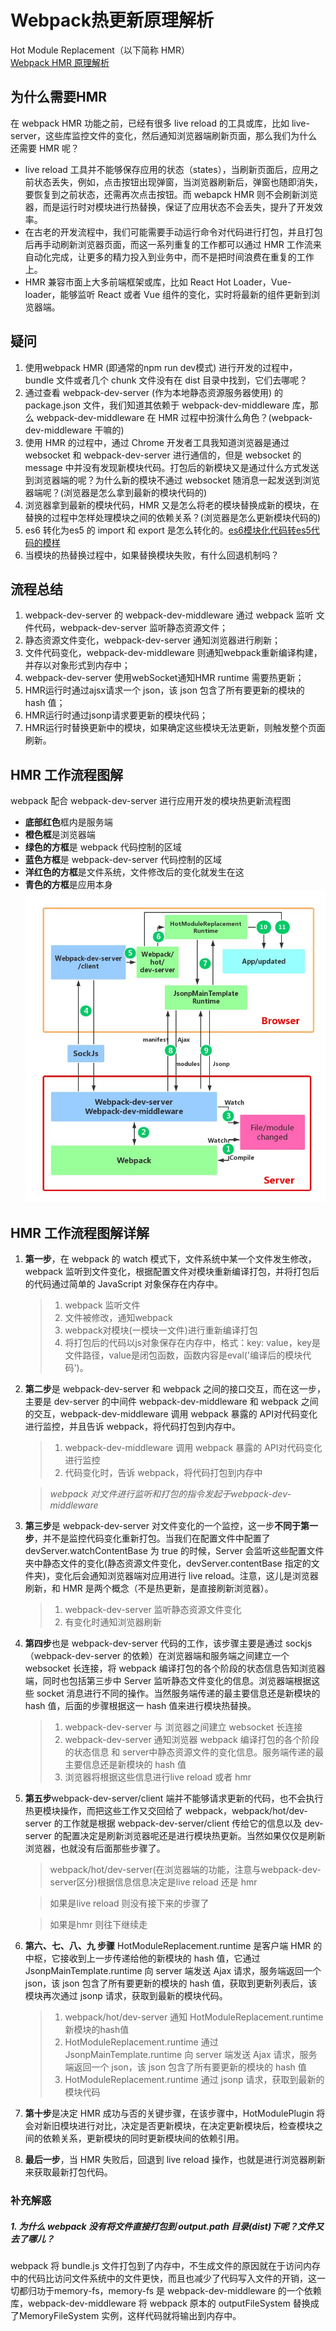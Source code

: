 <TitleList></TitleList>

# Webpack热更新原理解析

Hot Module Replacement（以下简称 HMR）  
[Webpack HMR 原理解析](https://zhuanlan.zhihu.com/p/30669007)

## 为什么需要HMR
在 webpack HMR 功能之前，已经有很多 live reload 的工具或库，比如 live-server，这些库监控文件的变化，然后通知浏览器端刷新页面，那么我们为什么还需要 HMR 呢？  
- live reload 工具并不能够保存应用的状态（states），当刷新页面后，应用之前<Te d>状态丢失</Te>，例如，点击按钮出现弹窗，当浏览器刷新后，弹窗也随即消失，要恢复到之前状态，还需再次点击按钮。而 webapck HMR 则不会刷新浏览器，而是运行时对模块进行热替换，保证了应用状态不会丢失，提升了开发效率。
- 在古老的开发流程中，我们可能需要手动运行命令对代码进行打包，并且打包后再手动刷新浏览器页面，而这一系列重复的工作都可以通过 HMR <Te d>工作流</Te>来自动化完成，让更多的精力投入到业务中，而不是把时间浪费在重复的工作上。
- HMR 兼容市面上大多前端框架或库，比如 React Hot Loader，Vue-loader，能够监听 React 或者 Vue 组件的变化，实时将最新的组件更新到浏览器端。

## 疑问
1. 使用webpack HMR (即通常的npm run dev模式) 进行开发的过程中，bundle 文件或者几个 chunk 文件<Te d>没有在 dist 目录</Te>中找到，它们去哪呢？
2. 通过查看 webpack-dev-server (作为本地静态资源服务器使用) 的 package.json 文件，我们知道其依赖于 webpack-dev-middleware 库，那么 webpack-dev-middleware 在 HMR 过程中扮演什么角色？(<Te d>webpack-dev-middleware 干嘛的</Te>)
3. 使用 HMR 的过程中，通过 Chrome 开发者工具我知道浏览器是通过 websocket 和 webpack-dev-server 进行通信的，但是 websocket 的 message 中并没有发现新模块代码。打包后的新模块又是通过什么方式发送到浏览器端的呢？为什么新的模块不通过 websocket 随消息一起发送到浏览器端呢？(<Te d>浏览器是怎么拿到最新的模块代码的</Te>)
4. 浏览器拿到最新的模块代码，HMR 又是怎么将老的模块替换成新的模块，在替换的过程中怎样处理模块之间的依赖关系？(<Te d>浏览器是怎么更新模块代码的</Te>)
5. es6 转化为es5 的 import 和 export 是怎么转化的。[es6模块化代码转es5代码的模样](./es6toes5.md)
6. 当模块的热替换过程中，如果替换模块失败，有什么<Te d>回退机制</Te>吗？

## 流程总结
1. webpack-dev-server 的 webpack-dev-middleware 通过 webpack 监听 文件代码，webpack-dev-server 监听静态资源文件；
2. 静态资源文件变化，webpack-dev-server 通知浏览器进行刷新；
3. 文件代码变化，webpack-dev-middleware 则通知webpack重新编译构建，并存以对象形式到内存中；
4. webpack-dev-server 使用webSocket通知HMR runtime 需要热更新；
5. HMR运行时通过ajsx请求一个 json，该 json 包含了所有要更新的模块的 hash 值；
6. HMR运行时通过jsonp请求要更新的模块代码；
7. HMR运行时替换更新中的模块，如果确定这些模块无法更新，则触发整个页面刷新。

## HMR 工作流程图解
webpack 配合 webpack-dev-server 进行应用开发的模块热更新流程图
- **底部红色**框内是服务端
- **橙色框**是浏览器端
- **绿色的方框**是 webpack 代码控制的区域
- **蓝色方框**是 webpack-dev-server 代码控制的区域
- **洋红色的方框**是文件系统，文件修改后的变化就发生在这
- **青色的方框**是应用本身
![An image](./images/hmr.jpeg)  

## HMR 工作流程图解详解
1. **第一步**，在 webpack 的 watch 模式下，文件系统中某一个文件发生修改，webpack 监听到文件变化，根据配置文件对模块重新编译打包，并将打包后的代码通过简单的 JavaScript 对象保存在内存中。
   > 1. webpack <Te d>监听</Te>文件
   > 2. 文件被<Te d>修改</Te>，<Te d>通知</Te>webpack
   > 3. webpack对模块(一模块一文件)进行<Te d>重新编译打包</Te>
   > 4. 将打包后的代码以js对象<Te d>保存在内存</Te>中，格式：key: value，key是文件路径，value是闭包函数，函数内容是eval('编译后的模块代码')。
2. **第二步**是 webpack-dev-server 和 webpack 之间的接口交互，而在这一步，主要是 dev-server 的中间件 webpack-dev-middleware 和 webpack 之间的交互，webpack-dev-middleware 调用 webpack 暴露的 API对代码变化进行监控，并且告诉 webpack，将代码打包到内存中。
   > 1. webpack-dev-middleware 调用 webpack 暴露的 API对代码变化进行<Te d>监控</Te>
   > 2. 代码变化时，告诉 webpack，将代码<Te d>打包到内存</Te>中

   > *webpack 对文件进行监听和打包的指令发起于webpack-dev-middleware*
3. **第三步**是 webpack-dev-server 对文件变化的一个监控，这一步<Te d>**不同于第一步**</Te>，并不是监控代码变化重新打包。当我们在配置文件中配置了devServer.watchContentBase 为 true 的时候，Server 会监听这些配置文件夹中<Te d>静态文件的变化</Te>(静态资源文件变化，devServer.contentBase 指定的文件夹)，变化后会通知浏览器端对应用进行 live reload。注意，这儿是浏览器刷新，和 HMR 是两个概念（不是热更新，是直接刷新浏览器）。
   > 1. webpack-dev-server <Te d>监听</Te>静态资源文件变化
   > 2. 有变化时<Te d>通知</Te>浏览器刷新 
4. **第四步**也是 webpack-dev-server 代码的工作，该步骤主要是通过 sockjs（webpack-dev-server 的依赖）在浏览器端和服务端之间建立一个 websocket 长连接，将 webpack 编译打包的各个阶段的状态信息告知浏览器端，同时也包括第三步中 Server 监听静态文件变化的信息。浏览器端根据这些 socket 消息进行不同的操作。当然服务端传递的最主要信息还是新模块的 hash 值，后面的步骤根据这一 hash 值来进行模块热替换。
   > 1. webpack-dev-server 与 浏览器之间<Te d>建立 websocket 长连接</Te>
   > 2. webpack-dev-server <Te d>通知</Te>浏览器 webpack 编译打包的各个阶段的状态信息 和 server中静态资源文件的变化信息。服务端传递的最主要信息还是新模块的 hash 值
   > 3. 浏览器将根据这些信息进行live reload 或者 hmr
5. **第五步**webpack-dev-server/client 端并不能够请求更新的代码，也不会执行热更模块操作，而把这些工作又交回给了 webpack，webpack/hot/dev-server 的工作就是根据 webpack-dev-server/client 传给它的信息以及 dev-server 的配置决定是刷新浏览器呢还是进行模块热更新。当然如果仅仅是刷新浏览器，也就没有后面那些步骤了。
   > webpack/hot/dev-server(在浏览器端的功能，注意与webpack-dev-server区分)根据信息信息<Te d>决定是live reload 还是 hmr</Te>

   > 如果是live reload 则没有接下来的步骤了

   > 如果是hmr 则往下继续走
6. **第六、七、八、九 步骤** HotModuleReplacement.runtime 是客户端 HMR 的中枢，它接收到上一步传递给他的新模块的 hash 值，它通过 JsonpMainTemplate.runtime 向 server 端发送 Ajax 请求，服务端返回一个 json，该 json 包含了所有要更新的模块的 hash 值，获取到更新列表后，该模块再次通过 jsonp 请求，获取到最新的模块代码。
   > 1. webpack/hot/dev-server <Te d>通知</Te> HotModuleReplacement.runtime 新模块的hash值
   > 2. HotModuleReplacement.runtime 通过 JsonpMainTemplate.runtime 向 server 端发送 <Te d>Ajax 请求</Te>，服务端返回一个 json，该 json 包含了所有要更新的模块的 hash 值
   > 3. HotModuleReplacement.runtime 通过<Te d> jsonp 请求</Te>，获取到最新的模块代码
7. **第十步**是决定 HMR 成功与否的关键步骤，在该步骤中，HotModulePlugin 将会对<Te d>新旧模块</Te>进行对比，决定是否更新模块，在决定更新模块后，检查模块之间的依赖关系，更新模块的同时更新模块间的依赖引用。
8. **最后一步**，当 HMR 失败后，<Te d>回退</Te>到 live reload 操作，也就是进行浏览器刷新来获取最新打包代码。

### 补充解惑
##### 1. 为什么 webpack 没有将文件直接打包到 output.path 目录(dist)下呢？文件又去了哪儿？
webpack 将 bundle.js 文件打包到了内存中，不生成文件的原因就在于访问内存中的代码比访问文件系统中的文件更快，而且也减少了代码写入文件的开销，这一切都归功于memory-fs，memory-fs 是 webpack-dev-middleware 的一个依赖库，webpack-dev-middleware 将 webpack 原本的 outputFileSystem 替换成了MemoryFileSystem 实例，这样代码就将输出到内存中。